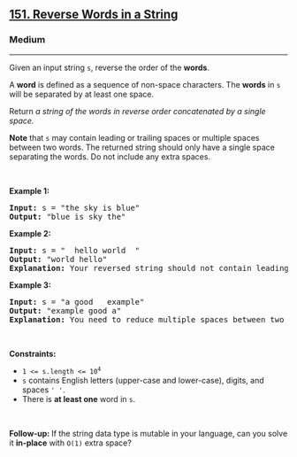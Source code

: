 <h2><a href="https://leetcode.com/problems/reverse-words-in-a-string/">151. Reverse Words in a String</a></h2><h3>Medium</h3><hr><div style="user-select: auto;"><p style="user-select: auto;">Given an input string <code style="user-select: auto;">s</code>, reverse the order of the <strong style="user-select: auto;">words</strong>.</p>

<p style="user-select: auto;">A <strong style="user-select: auto;">word</strong> is defined as a sequence of non-space characters. The <strong style="user-select: auto;">words</strong> in <code style="user-select: auto;">s</code> will be separated by at least one space.</p>

<p style="user-select: auto;">Return <em style="user-select: auto;">a string of the words in reverse order concatenated by a single space.</em></p>

<p style="user-select: auto;"><b style="user-select: auto;">Note</b> that <code style="user-select: auto;">s</code> may contain leading or trailing spaces or multiple spaces between two words. The returned string should only have a single space separating the words. Do not include any extra spaces.</p>

<p style="user-select: auto;">&nbsp;</p>
<p style="user-select: auto;"><strong style="user-select: auto;">Example 1:</strong></p>

<pre style="position: relative; user-select: auto;"><strong style="user-select: auto;">Input:</strong> s = "the sky is blue"
<strong style="user-select: auto;">Output:</strong> "blue is sky the"
<div class="open_grepper_editor" title="Edit &amp; Save To Grepper" style="user-select: auto;"></div></pre>

<p style="user-select: auto;"><strong style="user-select: auto;">Example 2:</strong></p>

<pre style="position: relative; user-select: auto;"><strong style="user-select: auto;">Input:</strong> s = "  hello world  "
<strong style="user-select: auto;">Output:</strong> "world hello"
<strong style="user-select: auto;">Explanation:</strong> Your reversed string should not contain leading or trailing spaces.
<div class="open_grepper_editor" title="Edit &amp; Save To Grepper" style="user-select: auto;"></div></pre>

<p style="user-select: auto;"><strong style="user-select: auto;">Example 3:</strong></p>

<pre style="position: relative; user-select: auto;"><strong style="user-select: auto;">Input:</strong> s = "a good   example"
<strong style="user-select: auto;">Output:</strong> "example good a"
<strong style="user-select: auto;">Explanation:</strong> You need to reduce multiple spaces between two words to a single space in the reversed string.
<div class="open_grepper_editor" title="Edit &amp; Save To Grepper" style="user-select: auto;"></div></pre>

<p style="user-select: auto;">&nbsp;</p>
<p style="user-select: auto;"><strong style="user-select: auto;">Constraints:</strong></p>

<ul style="user-select: auto;">
	<li style="user-select: auto;"><code style="user-select: auto;">1 &lt;= s.length &lt;= 10<sup style="user-select: auto;">4</sup></code></li>
	<li style="user-select: auto;"><code style="user-select: auto;">s</code> contains English letters (upper-case and lower-case), digits, and spaces <code style="user-select: auto;">' '</code>.</li>
	<li style="user-select: auto;">There is <strong style="user-select: auto;">at least one</strong> word in <code style="user-select: auto;">s</code>.</li>
</ul>

<p style="user-select: auto;">&nbsp;</p>
<p style="user-select: auto;"><b data-stringify-type="bold" style="user-select: auto;">Follow-up:&nbsp;</b>If the string data type is mutable in your language, can&nbsp;you solve it&nbsp;<b data-stringify-type="bold" style="user-select: auto;">in-place</b>&nbsp;with&nbsp;<code data-stringify-type="code" style="user-select: auto;">O(1)</code>&nbsp;extra space?</p>
</div>
